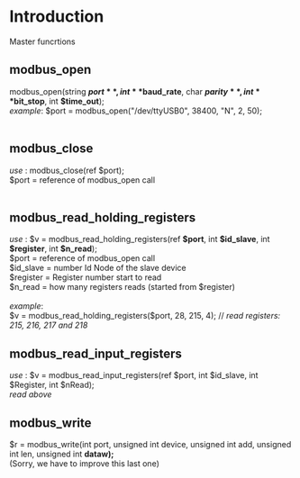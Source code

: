 # Introduction #

Master funcrtions


## modbus\_open ##
modbus\_open(string **$port**, int **$baud\_rate**, char **$parity**, int **$bit\_stop**, int **$time\_out**);<br>
<i>example</i>: $port = modbus_open("/dev/ttyUSB0", 38400, "N", 2, 50);<br>
<br>
<h2>modbus_close</h2>
<i>use</i> : modbus_close(ref $port);<br>
$port = reference of modbus_open call<br>
<br>
<h2>modbus_read_holding_registers</h2>
<i>use</i> : $v = modbus_read_holding_registers(ref <b>$port</b>, int <b>$id_slave</b>, int <b>$register</b>, int <b>$n_read</b>);<br>
$port = reference of modbus_open call<br>
$id_slave = number Id Node of the slave device<br>
$register = Register number start to read<br>
$n_read = how many registers reads (started from $register)<br>
<br>
<i>example</i>:<br>
$v = modbus_read_holding_registers($port, 28, 215, 4); // <i>read registers: 215, 216, 217 and 218</i>

<h2>modbus_read_input_registers</h2>
<i>use</i> : $v = modbus_read_input_registers(ref $port, int $id_slave, int $Register, int $nRead);<br>
<i>read above</i>

<h2>modbus_write</h2>
$r = modbus_write(int port, unsigned int device, unsigned int add, unsigned int len, unsigned int <b>dataw);</b><br>
(Sorry, we have to improve this last one)